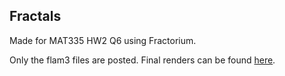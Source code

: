 Fractals
--------

Made for MAT335 HW2 Q6 using Fractorium.

Only the flam3 files are posted. Final renders can be found [here](https://my.pcloud.com/publink/show?code=kZqJeskZXVw1oRkQhORGyvYRyFN1BQgx7Fr7 "pCloud Download Folder").
